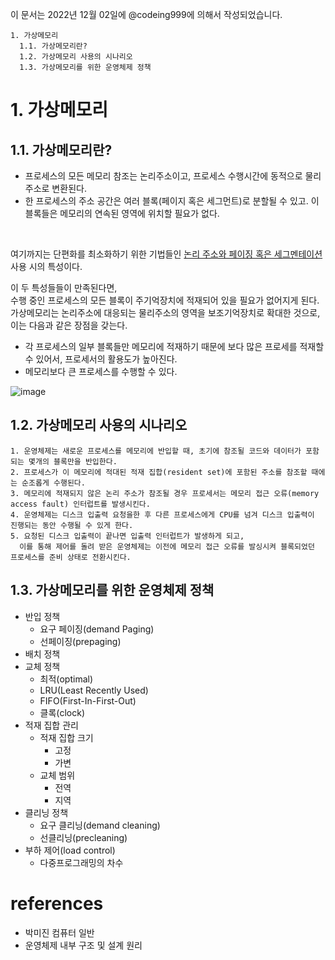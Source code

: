 이 문서는 2022년 12월 02일에 @codeing999에 의해서 작성되었습니다.
```
1. 가상메모리
  1.1. 가상메모리란?
  1.2. 가상메모리 사용의 시나리오
  1.3. 가상메모리를 위한 운영체제 정책
```

# 1. 가상메모리
## 1.1. 가상메모리란?
- 프로세스의 모든 메모리 참조는 논리주소이고, 프로세스 수행시간에 동적으로 물리 주소로 변환된다.
- 한 프로세스의 주소 공간은 여러 블록(페이지 혹은 세그먼트)로 분할될 수 있고. 이 블록들은 메모리의 연속된 영역에 위치할 필요가 없다.
<br>

여기까지는 단편화를 최소화하기 위한 기법들인 [논리 주소와 페이징 혹은 세그멘테이션](https://github.com/monthly-cs/2022-11/blob/main/%EB%A9%94%EB%AA%A8%EB%A6%AC/2.%20%ED%8E%98%EC%9D%B4%EC%A7%95%2C%20%EC%84%B8%EA%B7%B8%EB%A9%98%ED%85%8C%EC%9D%B4%EC%85%98.md#1-%EB%AC%BC%EB%A6%AC-%EC%A3%BC%EC%86%8Cphysical-address%EC%99%80-%EB%85%BC%EB%A6%AC-%EC%A3%BC%EC%86%8Clogical-address)  사용 시의 특성이다. 

이 두 특성들들이 만족된다면, <br>
수행 중인 프로세스의 모든 블록이 주기억장치에 적재되어 있을 필요가 없어지게 된다. <br>
가상메모리는 논리주소에 대응되는 물리주소의 영역을 보조기억장치로 확대한 것으로, <br>이는 다음과 같은 장점을 갖는다. 

- 각 프로세스의 일부 블록들만 메모리에 적재하기 때문에 보다 많은 프로세를 적재할 수 있어서, 프로세서의 활용도가 높아진다.
- 메모리보다 큰 프로세스를 수행할 수 있다.

![image](https://user-images.githubusercontent.com/109027875/205427871-69f91ba7-e9d3-46b5-bab4-9eb104bff1b5.png)


## 1.2. 가상메모리 사용의 시나리오

```
1. 운영체제는 새로운 프로세스를 메모리에 반입할 때, 초기에 참조될 코드와 데이터가 포함되는 몇개의 블록만을 반입한다.
2. 프로세스가 이 메모리에 적대된 적재 집합(resident set)에 포함된 주소를 참조할 때에는 순조롭게 수행된다.
3. 메모리에 적재되지 않은 논리 주소가 참조될 경우 프로세서는 메모리 접근 오류(memory access fault) 인터럽트를 발생시킨다.
4. 운영체제는 디스크 입출력 요청을한 후 다른 프로세스에게 CPU를 넘겨 디스크 입출력이 진행되는 동안 수행될 수 있게 한다.
5. 요청된 디스크 입출력이 끝나면 입출력 인터럽트가 발생하게 되고, 
  이를 통해 제어를 돌려 받은 운영체제는 이전에 메모리 접근 오류를 발싱시켜 블록되었던 프로세스를 준비 상태로 전환시킨다.
```

## 1.3. 가상메모리를 위한 운영체제 정책
- 반입 정책
  - 요구 페이징(demand Paging)
  - 선페이징(prepaging) 
- 배치 정책
- 교체 정책
  - 최적(optimal)
  - LRU(Least Recently Used)
  - FIFO(First-In-First-Out)
  - 클록(clock)
- 적재 집합 관리
  - 적재 집합 크기
    - 고정
    - 가변
  - 교체 범위
    - 전역
    - 지역
- 클리닝 정책
  - 요구 클리닝(demand cleaning)
  - 선클리닝(precleaning)
- 부하 제어(load control)
  - 다중프로그래밍의 차수 

# references
- 박미진 컴퓨터 일반
- 운영체제 내부 구조 및 설계 원리
